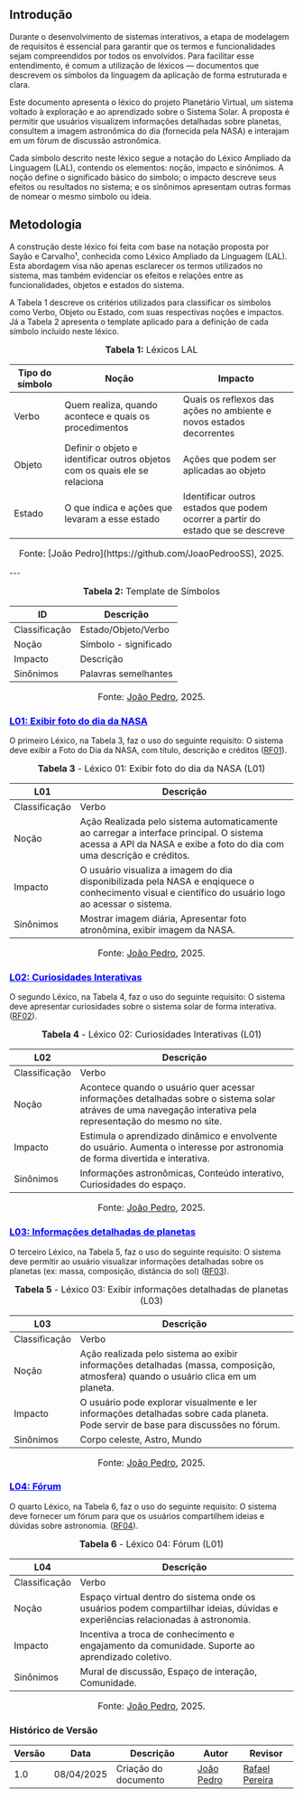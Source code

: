 ## Introdução

Durante o desenvolvimento de sistemas interativos, a etapa de modelagem de requisitos é essencial para garantir que os termos e funcionalidades sejam compreendidos por todos os envolvidos. Para facilitar esse entendimento, é comum a utilização de léxicos — documentos que descrevem os símbolos da linguagem da aplicação de forma estruturada e clara.

Este documento apresenta o léxico do projeto Planetário Virtual, um sistema voltado à exploração e ao aprendizado sobre o Sistema Solar. A proposta é permitir que usuários visualizem informações detalhadas sobre planetas, consultem a imagem astronômica do dia (fornecida pela NASA) e interajam em um fórum de discussão astronômica.

Cada símbolo descrito neste léxico segue a notação do Léxico Ampliado da Linguagem (LAL), contendo os elementos: noção, impacto e sinônimos. A noção define o significado básico do símbolo; o impacto descreve seus efeitos ou resultados no sistema; e os sinônimos apresentam outras formas de nomear o mesmo símbolo ou ideia.

## Metodologia

A construção deste léxico foi feita com base na notação proposta por Sayão e Carvalho¹, conhecida como Léxico Ampliado da Linguagem (LAL). Esta abordagem visa não apenas esclarecer os termos utilizados no sistema, mas também evidenciar os efeitos e relações entre as funcionalidades, objetos e estados do sistema.

A Tabela 1 descreve os critérios utilizados para classificar os símbolos como Verbo, Objeto ou Estado, com suas respectivas noções e impactos. Já a Tabela 2 apresenta o template aplicado para a definição de cada símbolo incluído neste léxico.

<font size="3"><p style="text-align: center"><b>Tabela 1:</b> Léxicos LAL</p></font>
<center>

| Tipo do símbolo | Noção | Impacto |
|-----------------|-------|-------|
| Verbo | Quem realiza, quando acontece e quais os procedimentos | Quais os reflexos das ações no ambiente e novos estados decorrentes |
| Objeto | Definir o objeto e identificar outros objetos com os quais ele se relaciona | Ações que podem ser aplicadas ao objeto  |
| Estado | O que indica e ações que levaram a esse estado | Identificar outros estados que podem ocorrer a partir do estado que se descreve  |

</center>
<font size="3"><p style="text-align: center">Fonte: [João Pedro](https://github.com/JoaoPedrooSS), 2025.</p></font>
---

<font size="3"><p style="text-align: center"><b>Tabela 2:</b> Template de Símbolos</p></font>

<center>

| ID | Descrição |
|-----------------|-------|
| Classificação | Estado/Objeto/Verbo |
| Noção | Símbolo - significado |
| Impacto | Descrição  |
| Sinônimos | Palavras semelhantes |

</center>

<font size="3"><p style="text-align: center">Fonte: [João Pedro](https://github.com/JoaoPedrooSS), 2025.</p></font>

### <a id="L01" href="../Elicitação/introcpeccao.md/#tabela-1--requisitos-funcionais" style="color:blue;"> L01: Exibir foto do dia da NASA </a>

O primeiro Léxico, na Tabela 3, faz o uso do seguinte requisito: O sistema deve exibir a Foto do Dia da NASA, com título, descrição e créditos (<a href="../Elicitação/introcpeccao.md/#tabela-1--requisitos-funcionais">RF01</a>).

<font size="3"><p style="text-align: center"><b>Tabela 3</b> - Léxico 01: Exibir foto do dia da NASA (L01)</p></font>

| L01 | Descrição |
|-----------------|-------|
| Classificação | Verbo |
| Noção |  Ação Realizada pelo sistema automaticamente ao carregar a interface principal. O sistema acessa a API da NASA  e exibe a foto do dia com uma descrição e créditos. |
| Impacto | O usuário visualiza a imagem do dia disponibilizada pela NASA  e enqiquece o conhecimento visual e científico do usuário logo ao acessar o sistema.|
| Sinônimos | Mostrar imagem diária, Apresentar foto atronômina, exibir imagem da NASA. |

<font size="3"><p style="text-align: center">Fonte: [João Pedro](https://github.com/JoaoPedrooSS), 2025.</p></font>

### <a id="L02" href="../Elicitação/introcpeccao.md/#tabela-1--requisitos-funcionais" style="color:blue;"> L02: Curiosidades Interativas </a>

O segundo Léxico, na Tabela 4, faz o uso do seguinte requisito: O sistema deve apresentar curiosidades sobre o sistema solar de forma interativa. (<a href="../Elicitação/introcpeccao.md/#tabela-1--requisitos-funcionais">RF02</a>).

<font size="3"><p style="text-align: center"><b>Tabela 4</b> - Léxico 02: Curiosidades Interativas (L01)</p></font>

| L02 | Descrição |
|-----------------|-------|
| Classificação | Verbo |
| Noção |  Acontece quando o usuário quer acessar informações detalhadas sobre o sistema solar atráves de uma navegação interativa pela representação do mesmo no site. |
| Impacto | Estimula o aprendizado dinâmico e envolvente do usuário. Aumenta o interesse por astronomia de forma divertida e interativa.|
| Sinônimos | Informações astronômicas, Conteúdo interativo, Curiosidades do espaço. |

<font size="3"><p style="text-align: center">Fonte: [João Pedro](https://github.com/JoaoPedrooSS), 2025.</p></font>

### <a id="L01" href="../Elicitação/introcpeccao.md/#tabela-1--requisitos-funcionais" style="color:blue;"> L03: Informações detalhadas de planetas </a>

O terceiro Léxico, na Tabela 5, faz o uso do seguinte requisito: O sistema deve permitir ao usuário visualizar informações detalhadas sobre os planetas (ex: massa, composição, distância do sol) (<a href="../Elicitação/introcpeccao.md/#tabela-1--requisitos-funcionais">RF03</a>).

<font size="3"><p style="text-align: center"><b>Tabela 5</b> - Léxico 03: Exibir informações detalhadas de planetas (L03)</p></font>

| L03 | Descrição |
|-----------------|-------|
| Classificação | Verbo |
| Noção |  Ação realizada pelo sistema ao exibir informações detalhadas (massa, composição, atmosfera) quando o usuário clica em um planeta. |
| Impacto | O usuário pode explorar visualmente e ler informações detalhadas sobre cada planeta. Pode servir de base para discussões no fórum. |
| Sinônimos | Corpo celeste, Astro, Mundo |

<font size="3"><p style="text-align: center">Fonte: [João Pedro](https://github.com/JoaoPedrooSS), 2025.</p></font>

### <a id="L02" href="../Elicitação/introcpeccao.md/#tabela-1--requisitos-funcionais" style="color:blue;"> L04: Fórum </a>

O quarto Léxico, na Tabela 6, faz o uso do seguinte requisito: O sistema deve fornecer um fórum para que os usuários compartilhem ideias e dúvidas sobre astronomia. (<a href="../Elicitação/introcpeccao.md/#tabela-1--requisitos-funcionais">RF04</a>).

<font size="3"><p style="text-align: center"><b>Tabela 6</b> - Léxico 04: Fórum (L01)</p></font>

| L04 | Descrição |
|-----------------|-------|
| Classificação | Verbo |
| Noção | Espaço virtual dentro do sistema onde os usuários podem compartilhar ideias, dúvidas e experiências relacionadas à astronomia. |
| Impacto | Incentiva a troca de conhecimento e engajamento da comunidade. Suporte ao aprendizado coletivo.|
| Sinônimos | Mural de discussão, Espaço de interação, Comunidade. |

<font size="3"><p style="text-align: center">Fonte: [João Pedro](https://github.com/JoaoPedrooSS), 2025.</p></font>

### **Histórico de Versão**

| Versão | Data       | Descrição                                      | Autor               | Revisor            |
|--------|------------|------------------------------------------------|---------------------|--------------------|
| 1.0    | 08/04/2025 | Criação do documento | [João Pedro](https://github.com/JoaoPedrooSS)          |  [Rafael Pereira](https://github.com/rafgpereira)  |
